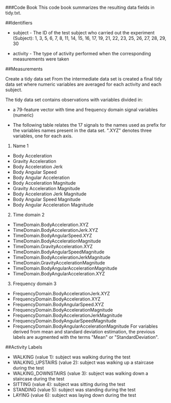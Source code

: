 ###Code Book
This code book summarizes the resulting data fields in tidy.txt.

##Identifiers

- subject - The ID of the test subject who carried out the experiment (Subject): 1, 3, 5, 6, 7, 8, 11, 14, 15, 16, 17, 19, 21, 22, 23, 25, 26, 27, 28, 29, 30

- activity - The type of activity performed when the corresponding measurements were taken

##Measurements

Create a tidy data set
From the intermediate data set is created a final tidy data set where numeric variables are averaged for each activity and each subject.

The tidy data set contains observations with variables divided in:

- a 79-feature vector with time and frequency domain signal variables (numeric)

- The following table relates the 17 signals to the names used as prefix for the variables names present in the data set. ".XYZ" denotes three variables, one for each axis.

1. Name 1

- Body Acceleration	  
- Gravity Acceleration		
- Body Acceleration Jerk	
- Body Angular Speed	
- Body Angular Acceleration		
- Body Acceleration Magnitude	
- Gravity Acceleration Magnitude		
- Body Acceleration Jerk Magnitude
- Body Angular Speed Magnitude
- Body Angular Acceleration Magnitude

2. Time domain 2

- TimeDomain.BodyAcceleration.XYZ	    
- TimeDomain.BodyAccelerationJerk.XYZ	
- TimeDomain.BodyAngularSpeed.XYZ	
- TimeDomain.BodyAccelerationMagnitude
- TimeDomain.GravityAcceleration.XYZ
- TimeDomain.BodyAngularSpeedMagnitude	
- TimeDomain.BodyAccelerationJerkMagnitude
- TimeDomain.GravityAccelerationMagnitude
- TimeDomain.BodyAngularAccelerationMagnitude
- TimeDomain.BodyAngularAcceleration.XYZ

3. Frequency domain 3

- FrequencyDomain.BodyAccelerationJerk.XYZ
- FrequencyDomain.BodyAcceleration.XYZ
- FrequencyDomain.BodyAngularSpeed.XYZ
- FrequencyDomain.BodyAccelerationMagnitude
- FrequencyDomain.BodyAccelerationJerkMagnitude
- FrequencyDomain.BodyAngularSpeedMagnitude
- FrequencyDomain.BodyAngularAccelerationMagnitude
For variables derived from mean and standard deviation estimation, the previous labels are augmented with the terms "Mean" or "StandardDeviation".

##Activity Labels
- WALKING (value 1): subject was walking during the test
- WALKING_UPSTAIRS (value 2): subject was walking up a staircase during the test
- WALKING_DOWNSTAIRS (value 3): subject was walking down a staircase during the test
- SITTING (value 4): subject was sitting during the test
- STANDING (value 5): subject was standing during the test
- LAYING (value 6): subject was laying down during the test
